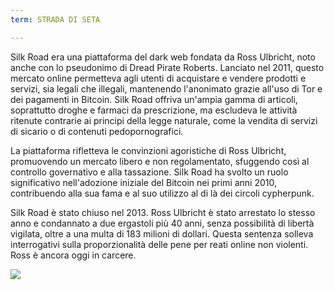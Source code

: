 ```yaml
---
term: STRADA DI SETA

---
```

Silk Road era una piattaforma del dark web fondata da Ross Ulbricht, noto anche con lo pseudonimo di Dread Pirate Roberts. Lanciato nel 2011, questo mercato online permetteva agli utenti di acquistare e vendere prodotti e servizi, sia legali che illegali, mantenendo l'anonimato grazie all'uso di Tor e dei pagamenti in Bitcoin. Silk Road offriva un'ampia gamma di articoli, soprattutto droghe e farmaci da prescrizione, ma escludeva le attività ritenute contrarie ai principi della legge naturale, come la vendita di servizi di sicario o di contenuti pedopornografici.

La piattaforma rifletteva le convinzioni agoristiche di Ross Ulbricht, promuovendo un mercato libero e non regolamentato, sfuggendo così al controllo governativo e alla tassazione. Silk Road ha svolto un ruolo significativo nell'adozione iniziale del Bitcoin nei primi anni 2010, contribuendo alla sua fama e al suo utilizzo al di là dei circoli cypherpunk.

Silk Road è stato chiuso nel 2013. Ross Ulbricht è stato arrestato lo stesso anno e condannato a due ergastoli più 40 anni, senza possibilità di libertà vigilata, oltre a una multa di 183 milioni di dollari. Questa sentenza solleva interrogativi sulla proporzionalità delle pene per reati online non violenti. Ross è ancora oggi in carcere.

![](../../dictionnaire/assets/24.webp)